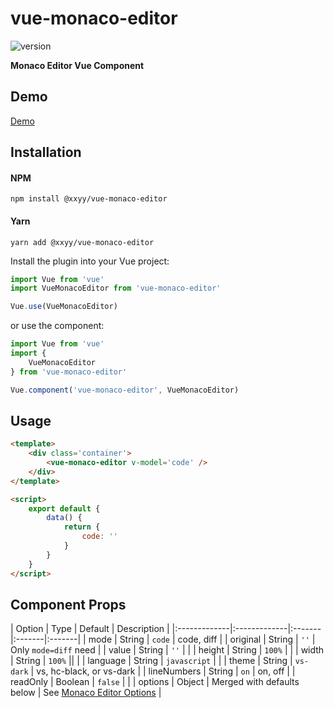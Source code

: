# vue-monaco-editor

![version](https://img.shields.io/npm/v/@xxyy/vue-monaco-editor)

**Monaco Editor Vue Component**

## Demo

[Demo](https://xujiehui.github.io/vue-monaco-editor/)

## Installation

#### NPM

``` shell
npm install @xxyy/vue-monaco-editor
```

#### Yarn

``` shell
yarn add @xxyy/vue-monaco-editor
```

Install the plugin into your Vue project:

``` javascript
import Vue from 'vue'
import VueMonacoEditor from 'vue-monaco-editor'

Vue.use(VueMonacoEditor)
```

or use the component:

``` javascript
import Vue from 'vue'
import {
    VueMonacoEditor
} from 'vue-monaco-editor'

Vue.component('vue-monaco-editor', VueMonacoEditor)
```

## Usage

``` html
<template>
    <div class='container'>
        <vue-monaco-editor v-model='code' />
    </div>
</template>

<script>
    export default {
        data() {
            return {
                code: ''
            }
        }
    }
</script>
```

## Component Props

| Option        | Type          | Default | Description |
|:-------------|:-------------|:-------|:-------|:-------|
| mode      | String        | `code` | code, diff | 
| original      | String        | `''` | Only `mode=diff` need |
| value      | String        | `''` | | 
| height        | String | `100%` | | 
| width | String | `100%` || |
| language      | String        | `javascript` | | 
| theme | String | `vs-dark` | vs, hc-black, or vs-dark | 
| lineNumbers | String | `on` | on, off | 
| readOnly      | Boolean        | `false` | | 
| options | Object | Merged with defaults below | See [Monaco Editor Options](https://microsoft.github.io/monaco-editor/api/interfaces/monaco.editor.ieditorconstructionoptions.html) | 
